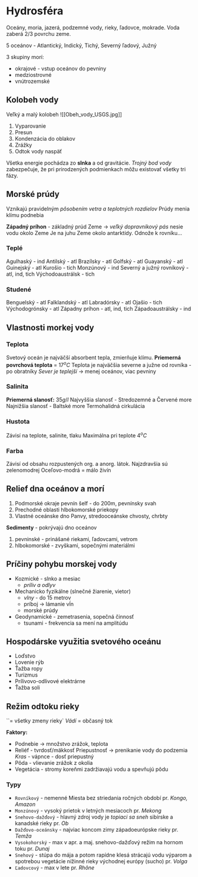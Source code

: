 # Hydrosféra
Oceány, moria, jazerá, podzemné vody, rieky, ľadovce, mokrade.
Voda zaberá 2/3 povrchu zeme.

5 oceánov - Atlantický, Indický, Tichý, Severný ľadový, Južný

3 skupiny morí:
- okrajové - vstup oceánov do pevniny
- medziostrovné
- vnútrozemské

## Kolobeh vody
Veľký a malý kolobeh
![[Obeh_vody_USGS.jpg]]

1. Vyparovanie
2. Presun
3. Kondenzácia do oblakov
4. Zrážky
5. Odtok vody naspäť

Všetka energie pochádza zo **slnka** a od gravitácie.
*Trojný bod vody* zabezpečuje, že pri prirodzených podmienkach môžu existovať všetky tri fázy.


## Morské prúdy
Vznikajú pravidelným *pôsobením vetra a teplotných rozdielov*
Prúdy menia klímu podnebia

**Západný príhon** - základný prúd Zeme -> *veľký dopravníkový pás* nesie vodu okolo Zeme
Je na juhu Zeme okolo antarktídy. Odnože k rovníku...

### Teplé
Agulhaský - ind
Antilský - atl
Brazílsky - atl
Golfský - atl
Guayanský - atl
Guinejský - atl
Kurošio - tich
Monzúnový - ind
Severný a južný rovníkový - atl, ind, tich
Východoaustrálsk - tich

### Studené
Benguelský - atl
Falklandský - atl
Labradórsky - atl
Ojašio - tich
Východogrónsky - atl
Západny príhon - atl, ind, tich
Západoaustrálsky - ind


## Vlastnosti morkej vody
### Teplota
Svetový oceán je najväčší absorbent tepla, zmierňuje klímu.
**Priemerná povrchová teplota** = $17^oC$
Teplota je najväčšia severne a južne od rovníka - po obratníky
*Sever je teplejší* -> menej oceánov, viac pevniny

### Salinita 
**Priemerná slanosť:** $35 g/l$ 
Najvyššia slanosť - Stredozemné a Červené more
Najnižšia slanosť - Baltské more
Termohalidná cirkulácia

### Hustota
Závisí na teplote, salinite, tlaku
Maximálna pri teplote $4^oC$

### Farba
Závisí od obsahu rozpustených org. a anorg. látok.
Najzdravšia sú zelenomodrej
Oceľovo-modrá = málo živín


## Relief dna oceánov a morí
1. Podmorské okraje pevnín
šelf - do 200m,  pevnínsky svah
2. Prechodné oblasti
hlbokomorské priekopy
3. Vlastné oceánske dno
Panvy, stredooceánske chvosty, chrbty

**Sedimenty** - pokrývajú dno oceánov
1. pevninské - prinášané riekami, ľadovcami, vetrom
2. hlbokomorské - zvyškami, sopečnými materiálmi

## Príčiny pohybu morskej vody
- Kozmické - slnko a mesiac
	- *príliv a odlyv*
- Mechanicko fyzikálne (slnečné žiarenie, vietor)
	- *vlny* - do 15 metrov
	- príboj -> lámanie vĺn
	- morské prúdy
- Geodynamické - zemetrasenia, sopečná činnosť
	- tsunami - frekvencia sa mení na amplitúdu

## Hospodárske využitia svetového oceánu
- Loďstvo
- Lovenie rýb
- Ťažba ropy
- Turizmus
- Prílivovo-odlivové elektrárne
- Ťažba soli

## Režim odtoku rieky
``= všetky zmeny rieky`
*Vádí* = občasný tok

**Faktory:**
- Podnebie -> množstvo zrážok, teplota
- Reliéf - tvrdosť/mäkkosť
Priepustnosť -> prenikanie vody do podzemia
*Kras* - vápnce - dosť priepustný
- Pôda - vlievanie zrážok z okolia
- Vegetácia - stromy koreňmi zadržiavajú vodu a spevňujú pôdu

### Typy

- `Rovníkový` - nemenné
Miesta bez striedania ročných období
pr. *Kongo, Amazon*
- `Monzúnový` - vysoký prietok v letných mesiacoch
pr. *Mekong*
- `Snehovo-dažďový` - hlavný zdroj vody je *topiaci sa sneh*
sibírske a kanadské rieky
pr. *Ob*
- `Dažďovo-oceánsky` - najviac koncom zimy
západoeurópske rieky
pr. *Temža*
- `Vysokohorský` - max v apr. a maj.
snehovo-dažďový režim na hornom toku
pr. *Dunaj*
- `Snehový` - stúpa do mája a potom rapídne klesá
strácajú vodu výparom a spotrebou vegetácie
nížinné rieky východnej európy (sucho)
pr. *Volga*
- `Ľadovcový` - max v lete
pr. *Rhône*